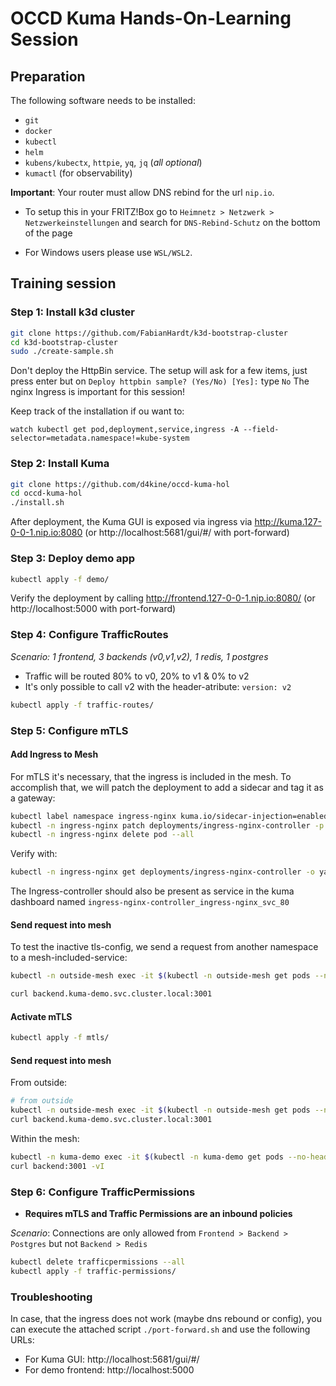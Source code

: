 # OCCD Kuma Hands-On-Learning Session

## Preparation

The following software needs to be installed:
- `git`
- `docker`
- `kubectl`
- `helm`
- `kubens/kubectx`, `httpie`, `yq`, `jq` (*all optional*)
- `kumactl` (for observability)

**Important**: Your router must allow DNS rebind for the url `nip.io`.
- To setup this in your FRITZ!Box go to `Heimnetz > Netzwerk > Netzwerkeinstellungen` and search for `DNS-Rebind-Schutz` on the bottom of the page

- For Windows users please use `WSL/WSL2`.


## Training session

### Step 1: Install k3d cluster

```sh
git clone https://github.com/FabianHardt/k3d-bootstrap-cluster
cd k3d-bootstrap-cluster
sudo ./create-sample.sh
```
Don't deploy the HttpBin service. The setup will ask for a few items, just press enter but on `Deploy httpbin sample? (Yes/No) [Yes]:` type `No`
The nginx Ingress is important for this session!

Keep track of the installation if ou want to:
```
watch kubectl get pod,deployment,service,ingress -A --field-selector=metadata.namespace!=kube-system
```


### Step 2: Install Kuma

```sh
git clone https://github.com/d4kine/occd-kuma-hol
cd occd-kuma-hol
./install.sh
```

After deployment, the Kuma GUI is exposed via ingress via http://kuma.127-0-0-1.nip.io:8080 (or http://localhost:5681/gui/#/ with port-forward)


### Step 3: Deploy demo app

```sh
kubectl apply -f demo/
```
Verify the deployment by calling http://frontend.127-0-0-1.nip.io:8080/ (or http://localhost:5000 with port-forward)


### Step 4: Configure TrafficRoutes

*Scenario: 1 frontend, 3 backends (v0,v1,v2), 1 redis, 1 postgres*
- Traffic will be routed 80% to v0, 20% to v1 & 0% to v2
- It's only possible to call v2 with the header-atribute: `version: v2`

```sh
kubectl apply -f traffic-routes/
```


### Step 5: Configure mTLS

#### Add Ingress to Mesh

For mTLS it's necessary, that the ingress is included in the mesh. To accomplish that, we will patch the deployment to add a sidecar and tag it as a gateway:

```sh
kubectl label namespace ingress-nginx kuma.io/sidecar-injection=enabled
kubectl -n ingress-nginx patch deployments/ingress-nginx-controller -p '{"spec":{"template":{"metadata":{"annotations":{"kuma.io/gateway":"enabled"}}}}}'
kubectl -n ingress-nginx delete pod --all
```

Verify with:
```sh
kubectl -n ingress-nginx get deployments/ingress-nginx-controller -o yaml | yq .spec.template.metadata
```

The Ingress-controller should also be present as service in the kuma dashboard named `ingress-nginx-controller_ingress-nginx_svc_80`

#### Send request into mesh

To test the inactive tls-config, we send a request from another namespace to a mesh-included-service:
```sh
kubectl -n outside-mesh exec -it $(kubectl -n outside-mesh get pods --no-headers -o custom-columns=":metadata.name") -- sh

curl backend.kuma-demo.svc.cluster.local:3001
```

#### Activate mTLS

```sh
kubectl apply -f mtls/
```

#### Send request into mesh

From outside:
```sh
# from outside
kubectl -n outside-mesh exec -it $(kubectl -n outside-mesh get pods --no-headers -o custom-columns=":metadata.name") -- sh
curl backend.kuma-demo.svc.cluster.local:3001
```

Within the mesh:
```sh
kubectl -n kuma-demo exec -it $(kubectl -n kuma-demo get pods --no-headers -o custom-columns=":metadata.name" | grep "demo-app-") -c kuma-fe -- sh
curl backend:3001 -vI
```


### Step 6: Configure TrafficPermissions

- **Requires mTLS and Traffic Permissions are an inbound policies**

*Scenario*: Connections are only allowed from `Frontend > Backend > Postgres` but not `Backend > Redis`

```sh
kubectl delete trafficpermissions --all
kubectl apply -f traffic-permissions/
```


### Troubleshooting

In case, that the ingress does not work (maybe dns rebound or config), you can execute the attached script `./port-forward.sh` and use the following URLs:
- For Kuma GUI: http://localhost:5681/gui/#/
- For demo frontend: http://localhost:5000
